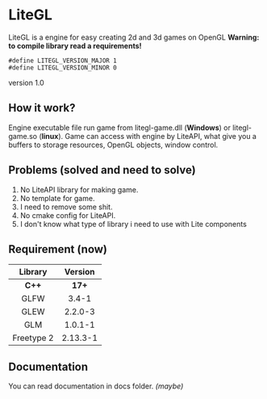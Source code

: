 # LiteGL
LiteGL is a engine for easy creating 2d and 3d games on OpenGL
**Warning: to compile library read a requirements!**

```
#define LITEGL_VERSION_MAJOR 1
#define LITEGL_VERSION_MINOR 0
```
version 1.0 

## How it work?
Engine executable file run game from litegl-game.dll (**Windows**) or litegl-game.so (**linux**). Game can access with engine by LiteAPI, what give you a buffers to storage resources, OpenGL objects, window control.

## Problems (solved and need to solve)
1. No LiteAPI library for making game.
2. No template for game.
3. I need to remove some shit.
4. No cmake config for LiteAPI.
5. I don't know what type of library i need to use with Lite components

## Requirement (now)
|Library|Version|
|:-----:|:-----:|
|**C++**|**17+**|
|GLFW|3.4-1|
|GLEW|2.2.0-3|
|GLM|1.0.1-1|
|Freetype 2|2.13.3-1|

## Documentation 
You can read documentation in docs folder. *(maybe)*
